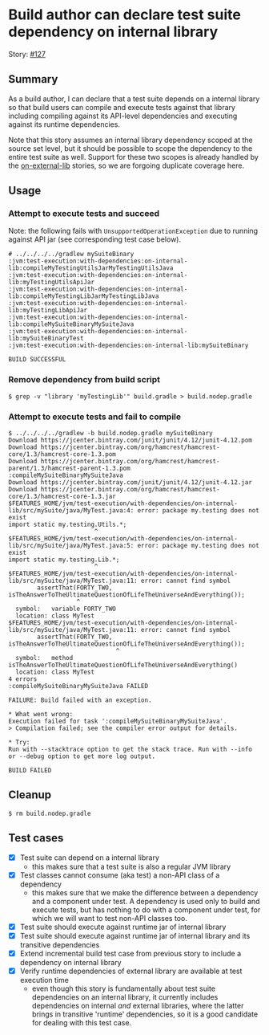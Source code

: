# Build author can declare test suite dependency on internal library

Story: [#127](https://github.com/gradle/langos/issues/127)

## Summary
As a build author, I can declare that a test suite depends on a internal library so that build users can compile and execute tests against that library including compiling against its API-level dependencies and executing against its runtime dependencies.

Note that this story assumes an internal library dependency scoped at the source set level, but it should be possible to scope the dependency to the entire test suite as well. Support for these two scopes is already handled by the [on-external-lib](../on-external-lib) stories, so we are forgoing duplicate coverage here.

## Usage

### Attempt to execute tests and succeed

Note: the following fails with `UnsupportedOperationException` due to running against API jar (see corresponding test case below).

    # ../../../../gradlew mySuiteBinary
    :jvm:test-execution:with-dependencies:on-internal-lib:compileMyTestingUtilsJarMyTestingUtilsJava
    :jvm:test-execution:with-dependencies:on-internal-lib:myTestingUtilsApiJar
    :jvm:test-execution:with-dependencies:on-internal-lib:compileMyTestingLibJarMyTestingLibJava
    :jvm:test-execution:with-dependencies:on-internal-lib:myTestingLibApiJar
    :jvm:test-execution:with-dependencies:on-internal-lib:compileMySuiteBinaryMySuiteJava
    :jvm:test-execution:with-dependencies:on-internal-lib:mySuiteBinaryTest
    :jvm:test-execution:with-dependencies:on-internal-lib:mySuiteBinary

    BUILD SUCCESSFUL

### Remove dependency from build script

    $ grep -v "library 'myTestingLib'" build.gradle > build.nodep.gradle

### Attempt to execute tests and fail to compile

    $ ../../../../gradlew -b build.nodep.gradle mySuiteBinary
    Download https://jcenter.bintray.com/junit/junit/4.12/junit-4.12.pom
    Download https://jcenter.bintray.com/org/hamcrest/hamcrest-core/1.3/hamcrest-core-1.3.pom
    Download https://jcenter.bintray.com/org/hamcrest/hamcrest-parent/1.3/hamcrest-parent-1.3.pom
    :compileMySuiteBinaryMySuiteJava
    Download https://jcenter.bintray.com/junit/junit/4.12/junit-4.12.jar
    Download https://jcenter.bintray.com/org/hamcrest/hamcrest-core/1.3/hamcrest-core-1.3.jar
    $FEATURES_HOME/jvm/test-execution/with-dependencies/on-internal-lib/src/mySuite/java/MyTest.java:4: error: package my.testing does not exist
    import static my.testing.Utils.*;
                            ^
    $FEATURES_HOME/jvm/test-execution/with-dependencies/on-internal-lib/src/mySuite/java/MyTest.java:5: error: package my.testing does not exist
    import static my.testing.Lib.*;
                            ^
    $FEATURES_HOME/jvm/test-execution/with-dependencies/on-internal-lib/src/mySuite/java/MyTest.java:11: error: cannot find symbol
            assertThat(FORTY_TWO, isTheAnswerToTheUltimateQuestionOfLifeTheUniverseAndEverything());
                       ^
      symbol:   variable FORTY_TWO
      location: class MyTest
    $FEATURES_HOME/jvm/test-execution/with-dependencies/on-internal-lib/src/mySuite/java/MyTest.java:11: error: cannot find symbol
            assertThat(FORTY_TWO, isTheAnswerToTheUltimateQuestionOfLifeTheUniverseAndEverything());
                                  ^
      symbol:   method isTheAnswerToTheUltimateQuestionOfLifeTheUniverseAndEverything()
      location: class MyTest
    4 errors
    :compileMySuiteBinaryMySuiteJava FAILED

    FAILURE: Build failed with an exception.

    * What went wrong:
    Execution failed for task ':compileMySuiteBinaryMySuiteJava'.
    > Compilation failed; see the compiler error output for details.

    * Try:
    Run with --stacktrace option to get the stack trace. Run with --info or --debug option to get more log output.

    BUILD FAILED


## Cleanup

    $ rm build.nodep.gradle

## Test cases

 - [x] Test suite can depend on a internal library
   - this makes sure that a test suite is also a regular JVM library
 - [x] Test classes cannot consume (aka test) a non-API class of a dependency
   - this makes sure that we make the difference between a dependency and a component under test. A dependency is used only to build and execute tests, but has nothing to do with a component under test, for which we will want to test non-API classes too.
 - [x] Test suite should execute against runtime jar of internal library
 - [x] Test suite should execute against runtime jar of internal library and its transitive dependencies
 - [x] Extend incremental build test case from previous story to include a dependency on internal library
 - [x] Verify runtime dependencies of external library are available at test execution time
   - even though this story is fundamentally about test suite dependencies on an internal library, it currently includes dependencies on internal *and* external libraries, where the latter brings in transitive 'runtime' dependencies, so it is a good candidate for dealing with this test case.
